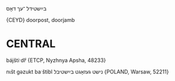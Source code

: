 בײַשטידל
־עך
דאָס

{CEYD}
doorpost, doorjamb

CENTRAL
========

bájštiˑdlʲ {ETCP, Nyzhnya Apsha, 48233}

nɩšt gəzukt baˑštibl נישט געזאָגט בײַשטיבל {POLAND, Warsaw, 52211}
